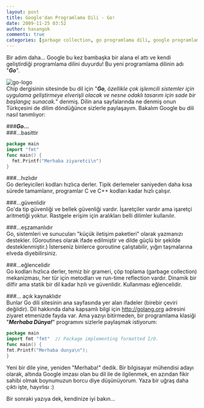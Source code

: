 ```yaml
---
layout: post
title: Google'dan Programlama Dili - Go!
date: 2009-11-25 03:52
author: hasangok
comments: true
categories: [garbage collection, go programlama dili, google programlama dili, merhaba dünya, Programlama]
---
```

Bir adım daha... Google bu kez bambaşka bir alana el attı ve kendi geliştirdiği programlama dilini duyurdu! Bu yeni programlama dilinin adı "***Go***".

![go-logo](http://www.hasangok.com.tr/wp-content/uploads/2009/11/go-logo.png)  
Chip dergisinin sitesinde bu dil için "***Go**, özellikle çok işlemcili sistemler için uygulama geliştirmeye elverişli olacak ve nesne odaklı tasarım için sade bir başlangıç sunacak.*" denmiş. Dilin ana sayfalarında ne denmiş onun Türkçesini de dilim döndüğünce sizlerle paylaşayım. Bakalım Google bu dili nasıl tanımlıyor:

###***Go...***  
###...basittir
```go
package main
import "fmt"
func main() {
  fmt.Printf("Merhaba ziyaretci\n")
}
```
###...hızlıdır  
Go derleyicileri  kodları hızlıca derler. Tipik derlemeler saniyeden daha kısa sürede tamamlanır, programlar C ve C++ kodları kadar hızlı çalışır.

###...güvenlidir  
Go'da tip güvenliği ve bellek güvenliği vardır. İşaretçiler vardır ama işaretçi aritmetiği yoktur. Rastgele erişim için aralıkları belli dilimler kullanılır.

###...eşzamanlıdır  
Go, sistemleri ve sunucuları "küçük iletişim paketleri" olarak yazmanızı destekler. (Goroutines olarak ifade edilmiştir ve dilde güçlü bir şekilde desteklenmiştir.) İsterseniz binlerce goroutine çalıştabilir, yığın taşmalarına elveda diyebilirsiniz.

###...eğlencelidir  
Go kodları hızlıca derler, temiz bir grameri, çöp toplama (garbage collection) mekanizması, her tür için metodları ve run-time reflection vardır. Dinamik bir dilfir ama statik bir dil kadar hzılı ve güvenlidir. Kullanması eğlencelidir.

###... açık kaynaklıdır  
Bunlar Go dili sitesinin ana sayfasında yer alan ifadeler (birebir çeviri değildir). Dil hakkında daha kapsamlı bilgi için http://golang.org adresini ziyaret etmenizde fayda var. Ama yazıyı bitirmeden, bir programlama klasiği "***Merhaba Dünya!***" programını sizlerle paylaşmak istiyorum:
```go
package main
import fmt "fmt"  // Package implementing formatted I/O.
func main() {
fmt.Printf("Merhaba dunya\n");
}
```
Yeni bir dile yine, yeniden "Merhaba!" dedik. Bir bilgisayar mühendisi adayı olarak, altında Google imzası olan bu dil ile de ilgilenmek, en azından fikir sahibi olmak boynumuzun borcu diye düşünüyorum. Yaza bir uğraş daha çıktı işte, hayırlısı :)

Bir sonraki yazıya dek, kendinize iyi bakın...
